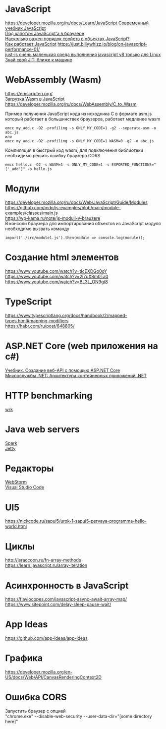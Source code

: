 # JavaScript

https://developer.mozilla.org/ru/docs/Learn/JavaScript
[Современный учебник JavaScript](https://learn.javascript.ru/)  
[Под капотом JavaScript'а в браузере](https://www.youtube.com/watch?v=H0TyegLaLgs)  
[Насколько важен порядок свойств в объектах JavaScript?](https://habr.com/ru/post/486162/)  
[Как работает JavaScript](https://habr.com/ru/company/ruvds/blog/482472/)
https://just.billywhizz.io/blog/on-javascript-performance-01/  
[just-js очень маленькая среда выполнения javascript v8 только для Linux](https://github.com/just-js/just)  
[Знай свой JIT: ближе к машине](https://habr.com/ru/company/oleg-bunin/blog/417459/)

# WebAssembly (Wasm)
https://emscripten.org/  
[Загрузка Wasm в JavaScript](https://metanit.com/cpp/webassembly/1.3.php)  
https://developer.mozilla.org/ru/docs/WebAssembly/C_to_Wasm  

Пример получения JavaScript кода из исходника C в формате asm.js который работает в большинствек браузеров, работает медленее wasm
```
emcc my_add.c -O2 -profiling -s ONLY_MY_CODE=1 -g2 --separate-asm -o abc.js
или
emcc my_add.c -O2 -profiling -s ONLY_MY_CODE=1 WASM=0 -g2 -o abc.js
```
Компиляция в быстрый код wasm, для подключения библиотеки необхидимо решить ошибку браузера CORS
```
emcc hello.c -O2 -s WASM=1 -s ONLY_MY_CODE=1 -s EXPORTED_FUNCTIONS="['_add']" -o hello.js
```

# Модули
https://developer.mozilla.org/ru/docs/Web/JavaScript/Guide/Modules  
https://github.com/mdn/js-examples/blob/main/module-examples/classes/main.js  
https://wp-kama.ru/note/js-moduli-v-brauzere  
В консоли браузера для импортирования объектов из JavaScript модуля необходимо вызвать команду
```
import('./src/module1.js').then(module => console.log(module));
```
# Создание html элементов
https://www.youtube.com/watch?v=tlcEXDGo0oY  
https://www.youtube.com/watch?v=2I7uX8m0Ta0  
https://www.youtube.com/watch?v=BL3L_ON9gt8  

# TypeScript
https://www.typescriptlang.org/docs/handbook/2/mapped-types.html#mapping-modifiers  
https://habr.com/ru/post/648805/  

# ASP.NET Core (web приложения на c#)
[Учебник. Создание веб-API с помощью ASP.NET Core](https://docs.microsoft.com/ru-ru/aspnet/core/tutorials/first-web-api?view=aspnetcore-3.0&tabs=visual-studio)  
[Микрослужбы .NET: Архитектура контейнерных приложений .NET](https://docs.microsoft.com/ru-ru/dotnet/architecture/microservices/)  


# HTTP benchmarking
[wrk](https://github.com/wg/wrk)  


# Java web servers
[Spark](http://sparkjava.com/)  
[Jetty](https://www.eclipse.org/jetty/)  

# Редакторы  
[WebStorm](https://www.jetbrains.com/webstorm/)  
[Visual Studio Code](https://code.visualstudio.com/)


# UI5
https://nickcode.ru/sapui5/urok-1-sapui5-pervaya-programma-hello-world.html  

# Циклы
http://jsraccoon.ru/fn-array-methods  
https://learn.javascript.ru/array-iteration

# Асинхронность в JavaScript
https://flaviocopes.com/javascript-async-await-array-map/  
https://www.sitepoint.com/delay-sleep-pause-wait/

# App Ideas
https://github.com/app-ideas/app-ideas

# Графика
https://developer.mozilla.org/en-US/docs/Web/API/CanvasRenderingContext2D  

# Ошибка CORS
Запустить браузер с опцией  
"chrome.exe" --disable-web-security --user-data-dir="[some directory here]"
